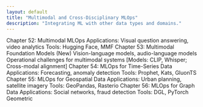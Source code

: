 ```yaml
---
layout: default
title: "Multimodal and Cross-Disciplinary MLOps"
description: "Integrating ML with other data types and domains."
---
```


<link rel="stylesheet" href="{{ '/assets/css/section-academic.css' | relative_url }}">

Chapter 52: Multimodal MLOps
Applications: Visual question answering, video analytics
Tools: Hugging Face, MMF
Chapter 53: Multimodal Foundation Models (New)
Vision-language models, audio-language models
Operational challenges for multimodal systems
[Models: CLIP, Whisper; Cross-modal alignment]
Chapter 54: MLOps for Time-Series Data
Applications: Forecasting, anomaly detection
Tools: Prophet, Kats, GluonTS
Chapter 55: MLOps for Geospatial Data
Applications: Urban planning, satellite imagery
Tools: GeoPandas, Rasterio
Chapter 56: MLOps for Graph Data
Applications: Social networks, fraud detection
Tools: DGL, PyTorch Geometric

<script>
  // Navigation variables - no previous for index
  window.prevSection = "/content/handbooks/foundation-models/section12/";
  window.nextSection = "/content/handbooks/foundation-models/section14/";
</script>

<script src="{{ '/assets/js/section-academic.js' | relative_url }}"></script>
